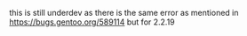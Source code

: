 this is still underdev as there is the same error as mentioned in https://bugs.gentoo.org/589114 but for 2.2.19
